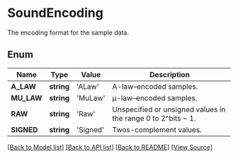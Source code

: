 ﻿# SoundEncoding
The encoding format for the sample data. 

## Enum
Name | Type | Value | Description
------------ | ------------- | ------------- | -------------
**A_LAW** | **string** | 'ALaw' | A-law–encoded samples.
**MU_LAW** | **string** | 'MuLaw' | μ-law–encoded samples.
**RAW** | **string** | 'Raw' | Unspecified or unsigned values in the range 0 to 2^bits − 1.
**SIGNED** | **string** | 'Signed' | Twos-complement values.

[[Back to Model list]](../README.md#documentation-for-models) [[Back to API list]](../README.md#documentation-for-api-endpoints) [[Back to README]](../README.md) [[View Source]](../src/Aspose/PDF/Model/SoundEncoding.php)

